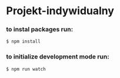 # Projekt-indywidualny

### to instal packages run:
```sh
$ npm install
```

### to initialize development mode run:
```sh
$ npm run watch
```
